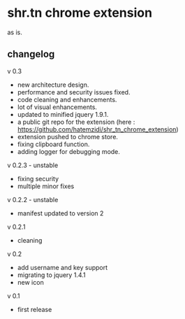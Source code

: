 shr.tn chrome extension
=======================

as is.



changelog
---------

v 0.3
+ new architecture design.
+ performance and security issues fixed.
+ code cleaning and enhancements.
+ lot of visual enhancements.
+ updated to minified jquery 1.9.1.
+ a public git repo for the extension (here : https://github.com/hatemzidi/shr_tn_chrome_extension)
+ extension pushed to chrome store.
+ fixing clipboard function.
+ adding logger for debugging mode.

v 0.2.3 - unstable
+ fixing security 
+ multiple minor fixes

v 0.2.2 - unstable
+ manifest updated to version 2

v 0.2.1
+ cleaning

v 0.2
+ add username and key support
+ migrating to jquery 1.4.1
+ new icon

v 0.1
+ first release